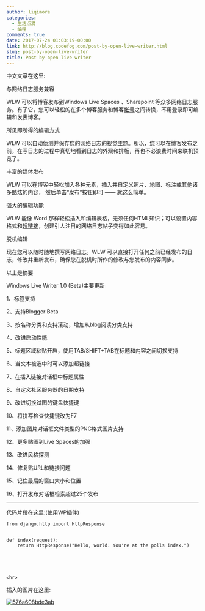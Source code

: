 ```yaml
---
author: liqimore
categories:
  - 生活点滴
  - 编程
comments: true
date: 2017-07-24 01:03:19+00:00
link: http://blog.codefog.com/post-by-open-live-writer.html
slug: post-by-open-live-writer
title: Post by open live writer
---
```



中文文章在这里:

与网络日志服务兼容

WLW 可以将博客发布到Windows Live Spaces 、Sharepoint 等众多网络日志服务。有了它，您可以轻松的在多个博客服务和博客[帐号](https://baike.baidu.com/item/%E5%B8%90%E5%8F%B7)之间转换，不用登录即可编辑和发表博客。



所见即所得的编辑方式

WLW 可以自动侦测并保存您的网络日志的视觉主题。所以，您可以在博客发布之前，在写日志的过程中真切地看到日志的外观和排版，再也不必浪费时间来联机预览了。



丰富的媒体发布

WLW 可以在博客中轻松加入各种元素，插入并自定义照片、地图、标注或其他诸多酷炫的内容， 然后单击“发布”按钮即可 —— 就这么简单。



强大的编辑功能

WLW 能像 Word 那样轻松插入和编辑表格，无须任何HTML知识；可以设置内容格式和[超链接](https://baike.baidu.com/item/%E8%B6%85%E9%93%BE%E6%8E%A5)，创建引人注目的网络日志帖子变得如此容易。



脱机编辑

现在您可以随时随地撰写网络日志。WLW 可以直接打开任何之前已经发布的日志，修改并重新发布，确保您在脱机时所作的修改与您发布的内容同步。

以上是摘要

<!--more-->



Windows Live Writer 1.0 (Beta)主要更新

1、标签支持

2、支持Blogger Beta

3、按名称分类和支持滚动，增加从blog阅读分类支持

4、改进启动性能

5、标题区域粘贴开启，使用TAB/SHIFT+TAB在标题和内容之间切换支持

6、当文本被选中时可以添加超链接

7、在插入链接对话框中标题属性

8、自定义社区服务器的日期支持

9、改进切换试图的键盘快捷键

10、将拼写检查快捷键改为F7

11、添加图片对话框文件类型的PNG格式图片支持

12、更多贴图到Live Spaces的加强

13、改进风格探测

14、修复贴URL和链接问题

15、记住最后的窗口大小和位置

16、打开发布对话框检索超过25个发布



* * *



代码片段在这里:(使用WP插件)

  


  



    
    from django.http import HttpResponse
    
    
    def index(request):
        return HttpResponse("Hello, world. You're at the polls index.")




    
    <hr>



插入的图片在这里:

[![576a608bde3ab](https://static.codefog.com/qiniu/old/2017/07/576a608bde3ab_thumb-1.jpg)](https://static.codefog.com/qiniu/old/2017/07/576a608bde3ab-1.jpg)